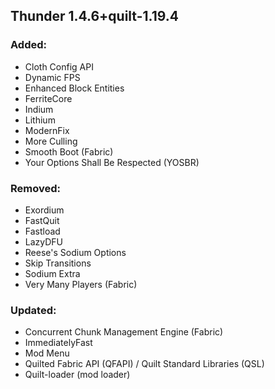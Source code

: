 ## Thunder 1.4.6+quilt-1.19.4

###  Added:
- Cloth Config API
- Dynamic FPS
- Enhanced Block Entities
- FerriteCore
- Indium
- Lithium
- ModernFix
- More Culling
- Smooth Boot (Fabric)
- Your Options Shall Be Respected (YOSBR)
### Removed:
- Exordium
- FastQuit
- Fastload
- LazyDFU
- Reese's Sodium Options
- Skip Transitions
- Sodium Extra
- Very Many Players (Fabric)
### Updated:
- Concurrent Chunk Management Engine (Fabric)
- ImmediatelyFast
- Mod Menu
- Quilted Fabric API (QFAPI) / Quilt Standard Libraries (QSL)
- Quilt-loader (mod loader)